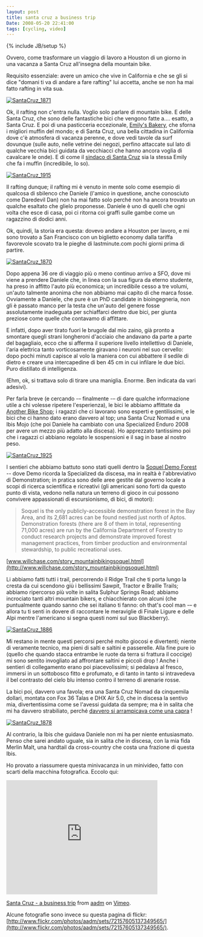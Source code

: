 ```yaml
---
layout: post
title: santa cruz a business trip
Date: 2008-05-20 22:41:00
tags: [cycling, video]
---
```

{% include JB/setup %} 

Ovvero, come trasformare un viaggio di lavoro a Houston di un giorno in una vacanza a Santa Cruz all'insegna della mountain bike.  
  
Requisito essenziale: avere un amico che vive in California e che se gli si dice "domani ti va di andare a fare rafting" lui accetta, anche se non ha mai fatto rafting in vita sua.  
  
[![SantaCruz_1871](http://farm3.static.flickr.com/2111/2504221571_b6686a3f25.jpg)](http://www.flickr.com/photos/aadm/2504221571/)  
  
Ok, il rafting non c'entra nulla. Voglio solo parlare di mountain bike. E delle Santa Cruz, che sono delle fantastiche bici che vengono fatte a.... esatto, a Santa Cruz. E poi di una pasticceria eccezionale, [Emily's Bakery](http://www.emilysbakery.com), che sforna i migliori muffin del mondo; e di Santa Cruz, una bella cittadina in California dove c'è atmosfera di vacanza perenne, e dove vedi tavole da surf dovunque (sulle auto, nelle vetrine dei negozi, perfino attaccate sul lato di qualche vecchia bici guidata da vecchiacci che hanno ancora voglia di cavalcare le onde). E di come il [sindaco di Santa Cruz](http://emilyreilly.com/about-emily) sia la stessa Emily che fa i muffin (incredibile, lo so).  
  
[![SantaCruz_1915](http://farm3.static.flickr.com/2304/2504229259_8317c16b21.jpg)](http://www.flickr.com/photos/aadm/2504229259/)  
  
Il rafting dunque; il rafting mi è venuto in mente solo come esempio di qualcosa di sbilenco che Daniele (l'amico in questione, anche conosciuto come Daredevil Dan) non ha mai fatto solo perché non ha ancora trovato un qualche esaltato che glielo proponesse. Daniele è uno di quelli che ogni volta che esce di casa, poi ci ritorna coi graffi sulle gambe come un ragazzino di dodici anni.  
  
Ok, quindi, la storia era questa: dovevo andare a Houston per lavoro, e mi sono trovato a San Francisco con un biglietto economy dalla tariffa favorevole scovato tra le pieghe di lastminute.com pochi giorni prima di partire.  
  
[![SantaCruz_1870](http://farm4.static.flickr.com/3217/2505052166_a12af6f2a7.jpg)](http://www.flickr.com/photos/aadm/2505052166/)  
  
Dopo appena 36 ore di viaggio più o meno continuo arrivo a SFO, dove mi viene a prendere Daniele che, in linea con la sua figura da eterno studente, ha preso in affitto l'auto più economica; un incredibile cesso a tre volumi, un'auto talmente anonima che non abbiamo mai capito di che marca fosse. Ovviamente a Daniele, che pure è un PhD candidate in bioingegneria, non gli è passato manco per la testa che un'auto del genere fosse assolutamente inadeguata per schiaffarci dentro due bici, per giunta preziose come quelle che contavamo di affittare.  
  
E infatti, dopo aver tirato fuori le brugole dal mio zaino, già pronto a smontare quegli strani longheroni d'acciaio che andavano da parte a parte del bagagliaio, ecco che si afferma il superiore livello intellettivo di Daniele, l'aria elettrica tanto vorticosamente giravano i neuroni nel suo cervello: dopo pochi minuti capisce al volo la maniera con cui abbattere il sedile di dietro e creare una intercapedine di ben 45 cm in cui infilare le due bici. Puro distillato di intelligenza.  
  
(Ehm, ok, si trattava solo di tirare una maniglia. Enorme. Ben indicata da vari adesivi).  
  
Per farla breve (e cercando -– finalmente -– di dare qualche informazione utile a chi volesse ripetere l'esperienza), le bici le abbiamo affittate da [Another Bike Shop](http://www.anotherbikeshop.com); i ragazzi che ci lavorano sono esperti e gentilissimi, e le bici che ci hanno dato erano davvero al top; una Santa Cruz Nomad e una Ibis Mojo (che poi Daniele ha cambiato con una Specialized Enduro 2008 per avere un mezzo più adatto alla discesa). Ho apprezzato tantissimo poi che i ragazzi ci abbiano regolato le sospensioni e il sag in base al nostro peso.  
  
[![SantaCruz_1925](http://farm4.static.flickr.com/3291/2505062004_b3a147f5b0.jpg)](http://www.flickr.com/photos/aadm/2505062004/)  
  
I sentieri che abbiamo battuto sono stati quelli dentro la [Soquel Demo Forest](http://www.soquelforest.org) -- dove Demo ricorda la Specialized da discesa, ma in realtà è l'abbreviativo di Demonstration; in pratica sono delle aree gestite dal governo locale a scopi di ricerca scientifica e ricreativi (gli americani sono forti da questo punto di vista, vedono nella natura un terreno di gioco in cui possono convivere appassionati di escursionismo, di bici, di motori):  

> Soquel is the only publicly-accessible demonstration forest in the Bay Area, and its 2,681 acres can be found nestled just north of Aptos. Demonstration forests (there are 8 of them in total, representing 71,000 acres) are run by the California Department of Forestry to conduct research projects and demonstrate improved forest management practices, from timber production and environmental stewardship, to public recreational uses.  
  
[www.willchase.com/story_mountainbikingsoquel.html](http://www.willchase.com/story_mountainbikingsoquel.html)

  
  
Li abbiamo fatti tutti i trail, percorrendo il Ridge Trail che ti porta lungo la cresta da cui scendono giù i bellissimi Sawpit, Tractor e Braille Trails; abbiamo ripercorso più volte in salita Sulphur Springs Road; abbiamo incrociato tanti altri mountain bikers, e chiacchierato con alcuni (che puntualmente quando sanno che sei italiano ti fanno: oh that's cool man -– e allora tu ti senti in dovere di raccontare le meraviglie di Finale Ligure e delle Alpi mentre l'americano si segna questi nomi sul suo Blackberry).  
  
[![SantaCruz_1886](http://farm3.static.flickr.com/2167/2504224885_64b798e97b.jpg)](http://www.flickr.com/photos/aadm/2504224885/)  
  
Mi restano in mente questi percorsi perché molto giocosi e divertenti; niente di veramente tecnico, ma pieni di salti e saltini e passerelle. Alla fine pure io (quello che quando stacca entrambe le ruote da terra si frattura il coccige) mi sono sentito invogliato ad affrontare saltini e piccoli drop ! Anche i sentieri di collegamento erano poi piacevolissimi; si pedalava al fresco, immersi in un sottobosco fitto e profumato, e di tanto in tanto si intravedeva il bel contrasto del cielo blu intenso contro il terreno di arenarie rosse.  
  
La bici poi, davvero una favola; era una Santa Cruz Nomad da cinquemila dollari, montata con Fox 36 Talas e DHX Air 5.0, che in discesa la sentivo mia, divertentissima come se l'avessi guidata da sempre; ma è in salita che mi ha davvero strabiliato, perché [davvero si arrampicava come una capra](http://aadm.github.com/2008-03-19-transition-preston-a-year-later.html) !  
  
[![SantaCruz_1878](http://farm3.static.flickr.com/2131/2505055638_d2898ccc2a.jpg)](http://www.flickr.com/photos/aadm/2505055638/)  
  
Al contrario, la Ibis che guidava Daniele non mi ha per niente entusiasmato. Penso che sarei andato uguale, sia in salita che in discesa, con la mia fida Merlin Malt, una hardtail da cross-country che costa una frazione di questa Ibis.  
  
Ho provato a riassumere questa minivacanza in un minivideo, fatto con scarti della macchina fotografica. Eccolo qui:  

<iframe src="http://player.vimeo.com/video/1031532" width="400" height="302" frameborder="0"> </iframe>

<p><a href="http://vimeo.com/1031532">Santa Cruz - a business trip</a> from <a href="http://vimeo.com/aadm">aadm</a> on <a href="http://vimeo.com">Vimeo</a>.</p>
 

Alcune fotografie sono invece su questa pagina di flickr:  
[http://www.flickr.com/photos/aadm/sets/72157605137349565/](http://www.flickr.com/photos/aadm/sets/72157605137349565/).
